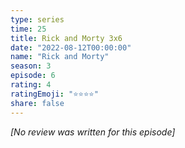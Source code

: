 ```yaml
---
type: series
time: 25
title: Rick and Morty 3x6
date: "2022-08-12T00:00:00"
name: "Rick and Morty"
season: 3
episode: 6
rating: 4
ratingEmoji: "⭐️⭐️⭐️⭐️"
share: false
---
```


*[No review was written for this episode]*